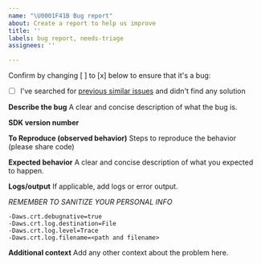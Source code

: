 ```yaml
---
name: "\U0001F41B Bug report"
about: Create a report to help us improve
title: ''
labels: bug report, needs-triage
assignees: ''

---
```


Confirm by changing [ ] to [x] below to ensure that it's a bug:
- [ ] I've searched for [previous similar issues](https://github.com/aws/aws-iot-device-sdk-java-v2/issues) and didn't find any solution
  
**Describe the bug**
A clear and concise description of what the bug is.

**SDK version number**

**To Reproduce (observed behavior)**
Steps to reproduce the behavior (please share code)

**Expected behavior**
A clear and concise description of what you expected to happen.

**Logs/output**
If applicable, add logs or error output.

*REMEMBER TO SANITIZE YOUR PERSONAL INFO*
```
-Daws.crt.debugnative=true
-Daws.crt.log.destination=File
-Daws.crt.log.level=Trace
-Daws.crt.log.filename=<path and filename>
```

**Additional context**
Add any other context about the problem here.
